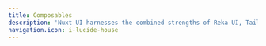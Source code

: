 ```yaml
---
title: Composables
description: 'Nuxt UI harnesses the combined strengths of Reka UI, Tailwind CSS, and Tailwind Variants to offer developers an unparalleled set of tools for creating sophisticated, accessible, and highly performant user interfaces.'
navigation.icon: i-lucide-house
---
```


